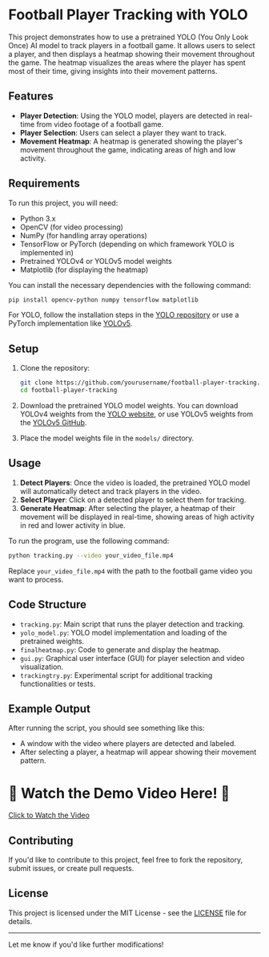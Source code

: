 # Football Player Tracking with YOLO

This project demonstrates how to use a pretrained YOLO (You Only Look Once) AI model to track players in a football game. It allows users to select a player, and then displays a heatmap showing their movement throughout the game. The heatmap visualizes the areas where the player has spent most of their time, giving insights into their movement patterns.

## Features

- **Player Detection**: Using the YOLO model, players are detected in real-time from video footage of a football game.
- **Player Selection**: Users can select a player they want to track.
- **Movement Heatmap**: A heatmap is generated showing the player's movement throughout the game, indicating areas of high and low activity.
  
## Requirements

To run this project, you will need:

- Python 3.x
- OpenCV (for video processing)
- NumPy (for handling array operations)
- TensorFlow or PyTorch (depending on which framework YOLO is implemented in)
- Pretrained YOLOv4 or YOLOv5 model weights
- Matplotlib (for displaying the heatmap)
  
You can install the necessary dependencies with the following command:

```bash
pip install opencv-python numpy tensorflow matplotlib
```

For YOLO, follow the installation steps in the [YOLO repository](https://github.com/AlexeyAB/darknet) or use a PyTorch implementation like [YOLOv5](https://github.com/ultralytics/yolov5).

## Setup

1. Clone the repository:
    ```bash
    git clone https://github.com/yourusername/football-player-tracking.git
    cd football-player-tracking
    ```

2. Download the pretrained YOLO model weights. You can download YOLOv4 weights from the [YOLO website](https://pjreddie.com/darknet/yolo/), or use YOLOv5 weights from the [YOLOv5 GitHub](https://github.com/ultralytics/yolov5).

3. Place the model weights file in the `models/` directory.

## Usage

1. **Detect Players**: Once the video is loaded, the pretrained YOLO model will automatically detect and track players in the video.
2. **Select Player**: Click on a detected player to select them for tracking.
3. **Generate Heatmap**: After selecting the player, a heatmap of their movement will be displayed in real-time, showing areas of high activity in red and lower activity in blue.

To run the program, use the following command:

```bash
python tracking.py --video your_video_file.mp4
```

Replace `your_video_file.mp4` with the path to the football game video you want to process.

## Code Structure

- `tracking.py`: Main script that runs the player detection and tracking.
- `yolo_model.py`: YOLO model implementation and loading of the pretrained weights.
- `finalheatmap.py`: Code to generate and display the heatmap.
- `gui.py`: Graphical user interface (GUI) for player selection and video visualization.
- `trackingtry.py`: Experimental script for additional tracking functionalities or tests.

## Example Output

After running the script, you should see something like this:

- A window with the video where players are detected and labeled.
- After selecting a player, a heatmap will appear showing their movement pattern.

# 🌟 Watch the Demo Video Here! 🌟
[Click to Watch the Video](https://drive.google.com/file/d/1-VQEzyu_30c19qpjU5LXZMvDuqoHHTB1/view?usp=drivesdk)

## Contributing

If you'd like to contribute to this project, feel free to fork the repository, submit issues, or create pull requests.

## License

This project is licensed under the MIT License - see the [LICENSE](LICENSE) file for details.

---

Let me know if you'd like further modifications!
